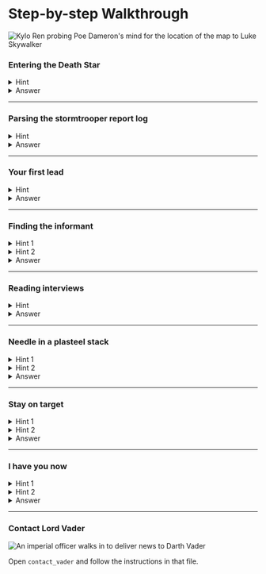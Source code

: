 # Step-by-step Walkthrough
![Kylo Ren probing Poe Dameron's mind for the location of the map to Luke Skywalker](https://64.media.tumblr.com/9bddecbc2648faef0157b0b0a6b91225/tumblr_inline_odpjg12noZ1r7xgxi_540.gifv)

<h3>Entering the Death Star</h3>
<details>
  <summary>Hint</summary>

  carefully read the first line of `instructions-from-vader` and use the `cd` command to change directories.
</details>

<details>
  <summary>Answer</summary>

  ```shell
  cd death-star
  ```
</details>

---

<h3>Parsing the stormtrooper report log</h3>
<details>
  <summary>Hint</summary>
  
  _This line from `instructions-from-vader` is the most important for your next steps:_

  `...marked all of the places that the traitor infiltrated with the word SECURITY-BREACH in the file stormtrooper-report-log.`

  Use a combination of `pipe` (`|`), `grep`, and `cat` to get just the info you need.
</details>

<details>
  <summary>Answer</summary>

  ```shell
  cat stormtrooper-report-log | grep "SECURITY-BREACH"
  ```
</details>

---

<h3>Your first lead</h3>
<details>
  <summary>Hint</summary>
  
  Information on all troopers is laid out in the `imperial-personnel` directory.

  Again, Use a combination of `pipe` (`|`), `grep`, and `cat` to find info on a trooper.
</details>

<details>
  <summary>Answer</summary>

  ```shell
  cat imperial-personnel | grep "Salacius"
  ```
</details>

---

<h3>Finding the informant</h3>
<details>
  <summary>Hint 1</summary>
  
  Use `head` or `less` to see the beginning of the `imperial-personnel` file, which has extra information for us. (To exit `less` hit `q`)

  Also don't forget about the `-n` flag, which will give line numbers to your output.

</details>
<details>
  <summary>Hint 2</summary>
  
  We know our informant is female, so she could be either of these two:
  ```
  Salacius Sun    F       26      Plasteel Barracks, line 40
  Salacius Church F       38      Bespin Barracks, line 179
  ```

</details>

<details>
  <summary>Answer</summary>

  One of these two commands take us to the informant...

  ```shell
  cat -n barracks/Plasteel | grep 40
  ```

  ```shell
  cat -n barracks/Bespin | grep 179
  ```
</details>

---

<h3>Reading interviews</h3>
<details>
  <summary>Hint</summary>
  
  _Copy the two possible interview numbers for reference._

  Check the format of the files in the `death-star/interviews` directory, and `cat` out the contents of the pertinent interviews.

</details>

<details>
  <summary>Answer</summary>


  ```shell
  cat interviews/interview-699607
  ```

  ```shell
  cat interviews/interview-47246024
  ```
</details>

---

<h3>Needle in a plasteel stack</h3>
<details>
  <summary>Hint 1</summary>
  
  _We know the traitor is male, over 6' tall, wearing battle damaged Kaminoan armor with a TKID starting with 113 and ending in 8._

  We'll have to sort through the `armor-info` file. 

  Once again use `cat`, pipe (`|`), and `grep` to parse the data.

</details>

<details>
  <summary>Hint 2</summary>
  
  Look at the `-A` option you can add to `grep`. It allows you to show a certain number of lines from the file after each "match" in your search. 
  
  _You could also use `-B` (lines before), or `-C` (lines before and after)_

</details>

<details>
  <summary>Answer</summary>


  ```shell
  cat armor-info | grep 113 -A 6
  ```
</details>

---

<h3>Stay on target</h3>
<details>
  <summary>Hint 1</summary>
  
  Based on our hints and the output of the previous command, we know that the traitor is one of these two:

  ```
  --
  TK ID#  113Q4H8
  Make: Kamino
  Condition: Heavily Damaged
  Owner: Richard LeParmentier
  Height: 6'3"
  Weight: 165 lbs

  --
  TK ID#  113UVX8
  Make: Kamino
  Condition: Heavily Damaged
  Owner: Janthaus Staucks
  Height: 6'2"
  Weight: 195 lbs
  ```

</details>

<details>
  <summary>Hint 2</summary>
  
  Look at the `-A` option you can add to `grep`. It allows you to show a certain number of lines from the file after each "match" in your search. 
  
  _You could also use `-B` (lines before), or `-C` (lines before and after)_

</details>

<details>
  <summary>Answer</summary>


  ```shell
  cat armor-info | grep 113 -A 6
  ```
</details>

---

<h3>I have you now</h3>
<details>
  <summary>Hint 1</summary>
  
  The only thing left to do is find out what groups our two suspects are members of. 

  `cd` into the `memberships` directory.

</details>

<details>
  <summary>Hint 2</summary>
  
  You can use `cat` to print out the contents of multiple files by adding a space between them like so: `cat file1 file2 file3`.

  Use that tactic to check who is a member of all four groups that we know the traitor is a part of from the `stormtrooper-report-log` step early on.

</details>

<details>
  <summary>Answer</summary>

  ```shell
  cat Imperial_Dejarik_Club Blue_Milkaholics_Anonymous Ewotic_Ewoks Aim_Like_A_Stormtrooper_101 | grep "Janthaus Staucks"
  ```
  
  ```shell
  cat Imperial_Dejarik_Club Blue_Milkaholics_Anonymous Ewotic_Ewoks Aim_Like_A_Stormtrooper_101 | grep "Richard LeParmentier"
  ```
</details>

---

### Contact Lord Vader

![An imperial officer walks in to deliver news to Darth Vader](https://64.media.tumblr.com/tumblr_m6gn0ikWJO1r2pn76o2_500.gif)

Open `contact_vader` and follow the instructions in that file.





